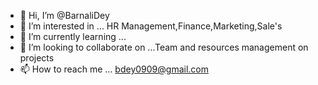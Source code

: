 - 👋 Hi, I’m @BarnaliDey
- 👀 I’m interested in ... HR Management,Finance,Marketing,Sale's
- 🌱 I’m currently learning ...
- 💞️ I’m looking to collaborate on ...Team and resources management on projects
- 📫 How to reach me ... bdey0909@gmail.com

<!---
BarnaliDey/BarnaliDey is a ✨ special ✨ repository because its `README.md` (this file) appears on your GitHub profile.
You can click the Preview link to take a look at your changes.
--->
